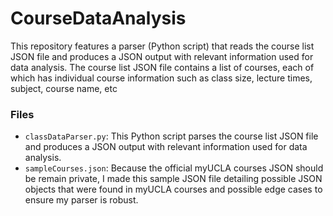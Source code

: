 # CourseDataAnalysis
This repository features a parser (Python script) that reads the course list JSON file and produces a JSON output with 
relevant information used for data analysis. The course list JSON file contains a list of courses, each of which has
individual course information such as class size, lecture times, subject, course name, etc

### Files
- `classDataParser.py`: This Python script parses the course list JSON file and produces a JSON output with relevant 
information used for data analysis.
- `sampleCourses.json`: Because the official myUCLA courses JSON should be remain private, I made this sample JSON file 
detailing possible JSON objects that were found in myUCLA courses and possible edge cases to ensure my parser is robust.
